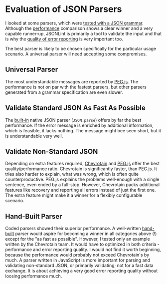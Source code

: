 Evaluation of JSON Parsers
===========================

I looked at some parsers, which were [tested with a JSON grammar]. Although the [performance] comparison shows a clear winner and a very capable runner-up, JSONLint is primarily a tool to validate the input and that is why the [quality of error reporting] is very important too.

The best parser is likely to be chosen specifically for the particular usage scenario. A universal parser will need accepting some compromises.

Universal Parser
----------------

The most understandable messages are reported by [PEG.js]. The performance is not on par with the fastest parsers, but other parsers generated from a grammar specification are even slower.

Validate Standard JSON As Fast As Possible
------------------------------------------

The [built-in] native JSON parser (`JSON.parse`) offers by far the best performance. If the error message is enriched by additional information, which is feasible, it lacks nothing. The message might bee seen short, but it is understandable very well.

Validate Non-Standard JSON
--------------------------

Depending on extra features required, [Chevrotain] and [PEG.js] offer the best quality/performance ratio. Chevrotain is significantly faster, than PEG.js. It tries also harder to explain, what was wrong, which is often quite counterproductive. PEG.js explains the problems well-enough with a single sentence, even ended by a full-stop. However, Chevrotain packs additional features like recovery and reporting all errors instead of just the first one. The extra feature might make it a winner for a flexibly configurable scenario.

Hand-Built Parser
-----------------

Coded parsers showed their superior performance. A well-written [hand-built] parser would aspire for becoming a winner in all categories above (!) except for the "as fast as possible". However, I tested only an example written by the Chevrotain team. It would have to optimized in both criteria - performance and error reporting quality. I would not find it worth beginning, because the performance would probably not exceed Chevrotain's by much. A parser written in JavaScript is more important for parsing and validating non-standard JSON, or primarily validating; not for a fast data exchange. It is about achieving a very good error reporting quality without loosing performance much.

[tested with a JSON grammar]: https://sap.github.io/chevrotain/performance/
[performance]: ./performance.md
[quality of error reporting]: ./errorReportingQuality.md
[benchmark]: ./benchmarks/parse.js
[built-in]: https://developer.mozilla.org/en-US/docs/Web/JavaScript/Reference/Global_Objects/JSON/parse
[Chevrotain]: https://github.com/SAP/chevrotain
[hand-built]: https://github.com/sap/chevrotain/blob/gh-pages/performance/jsonParsers/handbuilt/handbuilt.js
[PEG.JS]: http://pegjs.org/
[Jison]: http://zaach.github.io/jison/
[JSON5]: https://json5.org/
